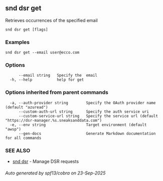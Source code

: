 ## snd dsr get

Retrieves occurrences of the specified email

```
snd dsr get [flags]
```

### Examples

```
snd dsr get --email user@ecco.com
```

### Options

```
      --email string   Specify the  email
  -h, --help           help for get
```

### Options inherited from parent commands

```
  -a, --auth-provider string        Specify the OAuth provider name (default "azuread")
      --custom-auth-url string      Specify the auth service uri
      --custom-service-url string   Specify the service url (default "https://dsr-manager.%s.sneaksanddata.com")
  -e, --env string                  Target environment (default "awsp")
      --gen-docs                    Generate Markdown documentation for all commands
```

### SEE ALSO

* [snd dsr](snd_dsr.md)	 - Manage DSR requests

###### Auto generated by spf13/cobra on 23-Sep-2025

